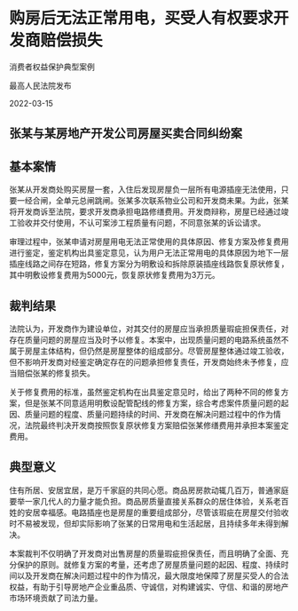 # 购房后无法正常用电，买受人有权要求开发商赔偿损失

消费者权益保护典型案例

最高人民法院发布

2022-03-15

## 张某与某房地产开发公司房屋买卖合同纠纷案

## 基本案情

张某从开发商处购买房屋一套，入住后发现房屋负一层所有电源插座无法使用，只要一经合闸，全单元总闸跳闸。张某多次联系物业公司和开发商未果。为此，张某将开发商诉至法院，要求开发商承担电路修缮费用。开发商辩称，房屋已经通过竣工验收并交付使用，不认可案涉工程质量有问题，不同意张某的诉讼请求。

审理过程中，张某申请对房屋用电无法正常使用的具体原因、修复方案及修复费用进行鉴定，鉴定机构出具鉴定意见，认为用户无法正常用电的具体原因为地下一层插座线路之间存在短路，修复方案分为明敷设和拆除原装插座线路恢复原状修复，其中明敷设修复费用为5000元，恢复原状修复费用为3万元。

## 裁判结果

法院认为，开发商作为建设单位，对其交付的房屋应当承担质量瑕疵担保责任，对存在质量问题的房屋应当及时予以修复。本案中，出现质量问题的电路系统虽然不属于房屋主体结构，但仍然是房屋整体的组成部分。尽管房屋整体通过竣工验收，但不影响开发商对经鉴定确定存在的问题承担修复责任，开发商始终未予修复，应当赔偿张某的修复损失。

关于修复费用的标准，虽然鉴定机构在出具鉴定意见时，给出了两种不同的修复方案，但是张某不同意适用明敷设配管配线的修复方案，综合考虑案件质量问题的起因、质量问题的程度、质量问题持续的时间、开发商在解决问题过程中的作为情况，法院最终判决开发商按照恢复原状修复方案赔偿张某修缮费用并承担本案鉴定费用。

## 典型意义

住有所居、安居宜居，是万千家庭的共同心愿。商品房房款动辄几百万，普通家庭要举一家几代人的力量才能负担。商品房质量直接关系群众的居住体验，关系老百姓的安居幸福感。电路插座也是房屋的重要组成部分，尽管该瑕疵在房屋交付验收时不易被发现，但却实际影响了张某的日常用电和生活起居，且持续多年未得到解决。

本案裁判不仅明确了开发商对出售房屋的质量瑕疵担保责任，而且明确了全面、充分保护的原则。就修复方案的考量，还考虑了房屋质量问题的起因、程度、持续时间以及开发商在解决问题过程中的作为情况，最大限度地保障了房屋买受人的合法权益，有助于引导房地产企业重品质、守诚信，对构建诚实、守信、和谐的房地产市场环境贡献了司法力量。
